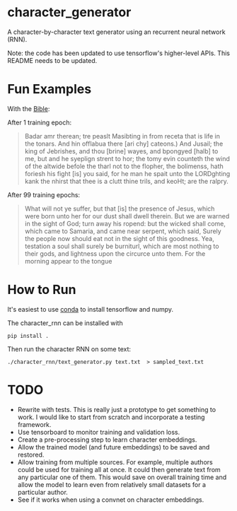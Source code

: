 # character_generator

A character-by-character text generator using an recurrent neural network (RNN).

Note: the code has been updated to use tensorflow's higher-level APIs. This README needs to be updated.

# Fun Examples

With the [Bible](http://www.bibleprotector.com/TEXT-PCE-127-TAB.txt):

After 1 training epoch:
> Badar amr therean; tre peaslt Masibting in from receta that is life in the tonars.
> And hin offlabua there [ari chy] cateons.)
> And Jusail; the king of Jebrishes, and thou [brine] wayes, and bpongyed [halb] to me, but and he syeplign strent to hor; the tomy evin counteth the wind of the altwide befole the tharl not to the flopher, the bolimenss, hath foriesh his fight [is] you said, for he man he spait unto the LORDghting kank the nhirst that thee is a clutt thine trils, and keoHt; are the ralpry.

After 99 training epochs:
> What will not ye suffer, but that [is] the presence of Jesus, which were born unto her for our dust shall dwell therein.
> But we are warned in the sight of God; turn away his ropend: but the wicked shall come, which came to Samaria, and came near serpent, which said, Surely the people now should eat not in the sight of this goodness.
> Yea, testation a soul shall surely be burniturl, which are most nothing to their gods, and lightness upon the circurce unto them.
> For the morning appear to the tongue


# How to Run

It's easiest to use [conda](https://conda.io/docs/user-guide/install/index.html#regular-installation) to install tensorflow and numpy.

The character_rnn can be installed with

```pip install .```

Then run the character RNN on some text:

```./character_rnn/text_generator.py text.txt  > sampled_text.txt```

# TODO

* Rewrite with tests. This is really just a prototype to get something to work. I would like to start from scratch and incorporate a testing framework.
* Use tensorboard to monitor training and validation loss.
* Create a pre-processing step to learn character embeddings.
* Allow the trained model (and future embeddings) to be saved and restored.
* Allow training from multiple sources. For example, multiple authors could be used for training all at once. It could then generate text from any particular one of them. This would save on overall training time and allow the model to learn even from relatively small datasets for a particular author.
* See if it works when using a convnet on character embeddings.
